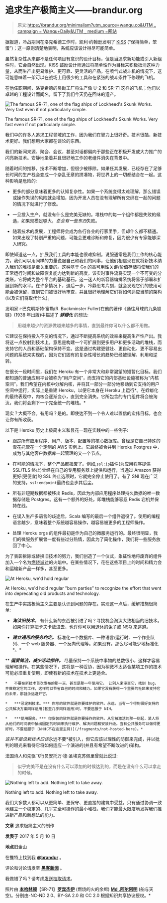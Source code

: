 # 追求生产极简主义——brandur.org

> 原文:[https://brandur.org/minimalism?utm_source=wanqu.co&UTM _ campaign = Wanqu+Daily&UTM _ medium =网站](https://brandur.org/minimalism?utm_source=wanqu.co&utm_campaign=Wanqu+Daily&utm_medium=website)



据报道，冷战期间在洛克希德工作时，凯利·约翰逊发明了 [KISS](https://en.wikipedia.org/wiki/KISS_principle) (“保持简单，笨蛋”)；这一原则清楚地表明，系统应该设计得尽可能简单。

虽然复杂性从来都不是任何项目有意识的设计目标，但是当追求新功能或引入新组件时，它会自然出现。KISS 鼓励设计师通过将简单性作为目标来积极抵消这种力量，从而生产出更易维护、更可靠、更灵活的产品。在喷气式战斗机的情况下，这可能意味着一架可以在战场上用很少的工具和在紧张的战斗条件下修理的飞机。

在他任职期间，洛克希德的臭鼬工厂将生产像 U-2 和 SR-71 这样的飞机；他们以卓越的工程设计而闻名，留下了我们今天仍在回味的遗产。

![The famous SR-71, one of the flag ships of Lockheed's Skunk Works. Very fast even if not particularly simple.](../Images/d1b90a3c1eb68b334a58f49780359226.png)

The famous SR-71, one of the flag ships of Lockheed's Skunk Works. Very fast even if not particularly simple.



我们中的许多人追求工程领域的工作，因为我们在智力上很好奇。技术很酷，新技术更好。我们想用大家都在谈论的东西。

我们的新闻来源、聚会、会议，甚至对话都偏向于那些正在积极开发或大力推广的闪亮新技术。安静地坐着并且很好地工作的老组件消失在背景中。

随着时间的推移，技术不断增加，但很少被移除。如果任其发展，已经存在了足够长时间的生产栈会变成一个杂乱无章的拼凑物，将世界上的一切都结合在一起。这种影响是危险的:

*   更多的部分意味着更多的认知复杂性。如果一个系统变得太难理解，那么错误或操作失误的风险就会增加，因为开发人员在没有理解所有交织在一起的问题的情况下就进行了修改。

*   一旦投入生产，就没有什么是完美无缺的。堆栈中的每一个组件都是失败的候选，如果规模足够大，*总会有一些东西*失败。

*   随着技术的发展，工程师将会成为各行各业的行家里手，但却什么都不精通。如果出现了特别严重的问题，可能会更难诊断和修复，因为很少有专家能够深入研究。

即使知道这一点，扩展我们工具的本能也很难抑制。说服通常是我们工作的核心能力，我们可以用同样的力量说服自己和我们的同事，让他们相信现在就将新技术纳入我们的堆栈是至关重要的。这种基于 Go 的高可用性关键/价值存储将使我们的正常运行时间和故障恢复能力达到新的高度。该实时事件流将实现一个不可变的分类账，它将成为整个平台的基础基石。这一迷人的新容器编排系统将易于部署和扩展到新的水平。在许多情况下，退后一步，冷静思考片刻，就会发现它们的使用可能会被保留，直到它们被很好地审查，并且很好地理解它们将如何适应当前的架构(以及它们将取代什么)。

发明家 r·巴克明斯特·富勒(R. Buckminster Fuller)在他的著作《通往月球的九条锁链》(1938 年出版)中描述了 ***蜉蝣化*** 的想法:

> 用越来越少的资源做越来越多的事情，直到最终你可以什么都不用做。

它建议在保持投入不变的情况下，通过不断提高系统的效率来提高生产性产出。我将这一点投射到技术上，意思是构建一个可扩展到更多用户和更多活动的堆栈，而支持它的人员和基础架构保持不变。这是通过构建更健壮、更自动化、更不容易出问题的系统来实现的，因为它们固有的复杂性增长的趋势已经被理解、利用和逆转。

在很长一段时间里，我们在 Heroku 有一个非常大和非常渴望的短暂化目标。我们都知道的普通应用平台被称为“用户空间”，而支持它的内部基础设施被称为“内核空间”。我们希望在内核中分解内核，并将其一部分一部分地移动到它支持的用户空间中运行，实际上是重建 Heroku，以便它本身在 Heroku 上运行*。在蜉蝣化的最终表现中，内核会逐渐变小，直到完全消失。它所包含的专门组件将会被淘汰，我们将会剩下一个完全统一的堆栈。*

现实？大概不会。有用吗？是的。即使达不到一个令人难以置信的宏伟目标，也会让你有所收获。

以下是 Heroku 历史上极简主义和昙花一现在实践中的一些例子:

*   跟踪所有应用程序、用户、版本、配置等的核心数据库。曾经是它自己特殊的雪花托管在一个定制的 AWS 实例上。它最终被合并到 Heroku Postgres 中，成为与其他客户数据库一起管理的又一个节点。

*   在可能的情况下，整个产品都报废了。例如,`ssl:ip`插件(为应用程序提供 SSL/TLS 终止)曾经在自己的专用服务器上提供和运行，当通过 Amazon 获得更好(更便宜)的 SSL 终止选项时，它就完全停止使用了。有了 SNI 现在广泛的支持，`ssl:endpoint`最终也会步其后尘。

*   所有非短期数据都被移出 Redis，因此为内部应用程序处理持久数据的唯一数据存储是 Postgres。这有一个额外的好处，即堆栈能够容忍 Redis 宕机并保持在线。

*   在误入生产多语言的歧途后，Scala 编写的最后一个组件退役了。使用的编程语言越少，意味着整个系统越容易操作，越容易被更多的工程师操作。

*   处理 Heroku orgs 的组件最初是作为自己的微服务运行的。最终很明显，我们的微服务扩展曾一度有些过分热情，因此为了简化操作，我们将一些服务放回了中心。

为了表彰拆除或替换旧技术的努力，我们创造了一个仪式，象征性地将废弃的组件加入一个名为[燃烧派对](/fragments/burn-parties)的火焰中。在某些情况下，花在这些项目上的时间和精力会和运输新产品一样多，甚至更多。

![At Heroku, we'd hold regular ](../Images/0b03ca39bc0ab77c17c768227bfd3b6b.png)

At Heroku, we'd hold regular "burn parties" to recognize the effort that went into deprecating old products and technology.



在生产中实践极简主义主要是认识到问题的存在。实现这一点后，缓解措施很简单:

*   ***淘汰旧技术。*** 有什么新的东西被引进了吗？寻找机会淘汰大致相当的旧技术。如果你打算把卡夫卡放进去，也许你可以用退休的兔子或 NSQ 来逃避。

*   ***建立通用的服务约定。*** 标准化一个数据库、一种语言/运行时、一个作业队列、一个 web 服务器、一个反向代理等。如果没有，那么尽可能少地标准化*。*

**   ***偏爱简洁，减少活动部件。*** 尽量保持一个系统中事物的总数很小，这样才容易理解和操作。在某些情况下，这将是一种妥协，因为稍微不太适合某项工作的技术可能必须重复使用，即使有新的技术在技术上更适合。

    *   不要在新技术首次发布的那一天，甚至是那一年使用它。 让别人来审查它，找到 bug，并做稳定它的工作，这样可以节省自己的时间和精力。如果它没有获得一个重要的社区来支持它的未来，那就永远避开它。

    *   ***忌定制技术。*** 你写的软件就是你要维护的软件。永远。当有一个得到很好支持的公共解决方案同样适用(甚至几乎同样适用)时，不要屈服于 NIH。

    *   ***使用服务。*** 你安装的软件就是你要操作的软件。从它被激活的那一刻起，某人将从他们的时间表中抽出固定的时间来执行维护、解决问题和安装升级。当有公共服务可以做得更好时，不要屈服于 [NHH(不在这里主持)](/fragments/not-hosted-here)。* 

 *这并不是说新技术应该*永远不要*被引入，但它应该以理性的防御来完成，并以批判的眼光来看待它将如何适应一个演进的(并且有希望不断改进的)架构。

法国诗人和先驱飞行员安托万·德·圣埃克苏佩里曾就此说过:

> 似乎完美不是在没有什么可以添加的时候达到的，而是在没有什么可以拿走的时候。

![Nothing left to add. Nothing left to take away.](../Images/2458d5cf90e1b770e58456716b171191.png)

Nothing left to add. Nothing left to take away.



我们大多数人都可以从更简单、更保守、更直接的建筑中受益。只有通过协调一致地建立一个稳定的、几乎完全可操作的最小堆栈，我们才能最大限度地发挥我们推进新产品和新想法的能力。

**文章**
追求极简主义的制作

**发表于**
2017 年 5 月 10 日

**地点**旧金山

在推特上找到我 **[@brandur](https://twitter.com/brandur)** 。

评论和讨论请发至 **[黑客新闻](https://news.ycombinator.com/item?id=17675243)** 。

我做错了吗？请考虑[发送拉取请求](https://github.com/brandur/sorg/edit/master/content/articles/minimalism.md)。

照片由 **[本哈林顿](https://www.flickr.com/photos/i-am-mclovin/14601998033/)**【SR-71】**[罗宾杰伊](https://www.flickr.com/photos/learnscope/5032942270/)** (燃烧的火的余烬) **[Md .阿尔阿明](https://www.flickr.com/photos/alamin_bd/22969073683/)** (船与天空)。分别由-NC-ND 2.0、BY-SA 2.0 和 CC 2.0 根据知识共享协议授权。* 